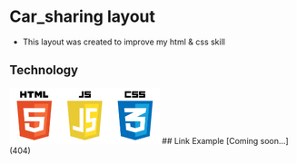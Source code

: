 # Car_sharing layout

* This layout was created to improve my html & css skill

## Technology
<img src="images/jsTech.png" height="100">
## Link Example
[Coming soon...](404)